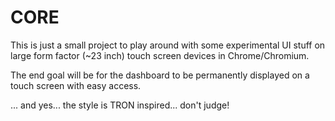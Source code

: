 # CORE

This is just a small project to play around with some experimental UI stuff on
large form factor (~23 inch) touch screen devices in Chrome/Chromium.

The end goal will be for the dashboard to be permanently displayed on a
touch screen with easy access.

... and yes... the style is TRON inspired... don't judge!
